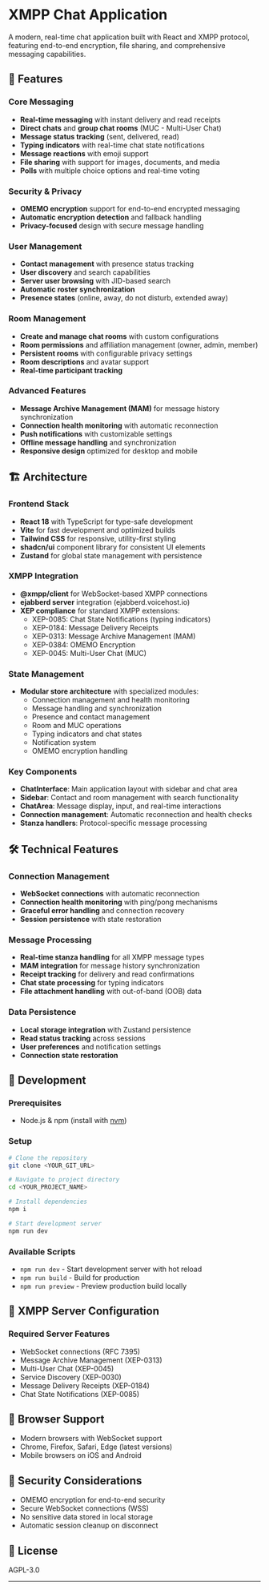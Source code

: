 
# XMPP Chat Application

A modern, real-time chat application built with React and XMPP protocol, featuring end-to-end encryption, file sharing, and comprehensive messaging capabilities.

## 🚀 Features

### Core Messaging
- **Real-time messaging** with instant delivery and read receipts
- **Direct chats** and **group chat rooms** (MUC - Multi-User Chat)
- **Message status tracking** (sent, delivered, read)
- **Typing indicators** with real-time chat state notifications
- **Message reactions** with emoji support
- **File sharing** with support for images, documents, and media
- **Polls** with multiple choice options and real-time voting

### Security & Privacy
- **OMEMO encryption** support for end-to-end encrypted messaging
- **Automatic encryption detection** and fallback handling
- **Privacy-focused** design with secure message handling

### User Management
- **Contact management** with presence status tracking
- **User discovery** and search capabilities
- **Server user browsing** with JID-based search
- **Automatic roster synchronization**
- **Presence states** (online, away, do not disturb, extended away)

### Room Management
- **Create and manage chat rooms** with custom configurations
- **Room permissions** and affiliation management (owner, admin, member)
- **Persistent rooms** with configurable privacy settings
- **Room descriptions** and avatar support
- **Real-time participant tracking**

### Advanced Features
- **Message Archive Management (MAM)** for message history synchronization
- **Connection health monitoring** with automatic reconnection
- **Push notifications** with customizable settings
- **Offline message handling** and synchronization
- **Responsive design** optimized for desktop and mobile

## 🏗️ Architecture

### Frontend Stack
- **React 18** with TypeScript for type-safe development
- **Vite** for fast development and optimized builds
- **Tailwind CSS** for responsive, utility-first styling
- **shadcn/ui** component library for consistent UI elements
- **Zustand** for global state management with persistence

### XMPP Integration
- **@xmpp/client** for WebSocket-based XMPP connections
- **ejabberd server** integration (ejabberd.voicehost.io)
- **XEP compliance** for standard XMPP extensions:
  - XEP-0085: Chat State Notifications (typing indicators)
  - XEP-0184: Message Delivery Receipts
  - XEP-0313: Message Archive Management (MAM)
  - XEP-0384: OMEMO Encryption
  - XEP-0045: Multi-User Chat (MUC)

### State Management
- **Modular store architecture** with specialized modules:
  - Connection management and health monitoring
  - Message handling and synchronization
  - Presence and contact management
  - Room and MUC operations
  - Typing indicators and chat states
  - Notification system
  - OMEMO encryption handling

### Key Components
- **ChatInterface**: Main application layout with sidebar and chat area
- **Sidebar**: Contact and room management with search functionality
- **ChatArea**: Message display, input, and real-time interactions
- **Connection management**: Automatic reconnection and health checks
- **Stanza handlers**: Protocol-specific message processing

## 🛠️ Technical Features

### Connection Management
- **WebSocket connections** with automatic reconnection
- **Connection health monitoring** with ping/pong mechanisms
- **Graceful error handling** and connection recovery
- **Session persistence** with state restoration

### Message Processing
- **Real-time stanza handling** for all XMPP message types
- **MAM integration** for message history synchronization
- **Receipt tracking** for delivery and read confirmations
- **Chat state processing** for typing indicators
- **File attachment handling** with out-of-band (OOB) data

### Data Persistence
- **Local storage integration** with Zustand persistence
- **Read status tracking** across sessions
- **User preferences** and notification settings
- **Connection state restoration**

## 🔧 Development

### Prerequisites
- Node.js & npm (install with [nvm](https://github.com/nvm-sh/nvm#installing-and-updating))

### Setup
```sh
# Clone the repository
git clone <YOUR_GIT_URL>

# Navigate to project directory
cd <YOUR_PROJECT_NAME>

# Install dependencies
npm i

# Start development server
npm run dev
```

### Available Scripts
- `npm run dev` - Start development server with hot reload
- `npm run build` - Build for production
- `npm run preview` - Preview production build locally

## 🔗 XMPP Server Configuration

### Required Server Features
- WebSocket connections (RFC 7395)
- Message Archive Management (XEP-0313)
- Multi-User Chat (XEP-0045)
- Service Discovery (XEP-0030)
- Message Delivery Receipts (XEP-0184)
- Chat State Notifications (XEP-0085)

## 📱 Browser Support

- Modern browsers with WebSocket support
- Chrome, Firefox, Safari, Edge (latest versions)
- Mobile browsers on iOS and Android

## 🔐 Security Considerations

- OMEMO encryption for end-to-end security
- Secure WebSocket connections (WSS)
- No sensitive data stored in local storage
- Automatic session cleanup on disconnect

## 📄 License

AGPL-3.0

---